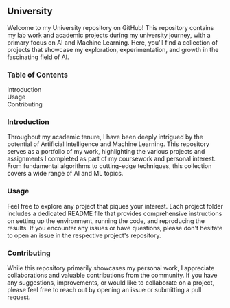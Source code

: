 ## **University**

Welcome to my University repository on GitHub! This repository contains my lab work and academic projects during my university journey, with a primary focus on AI and Machine Learning. Here, you'll find a collection of projects that showcase my exploration, experimentation, and growth in the fascinating field of AI.

### **Table of Contents**<br>
Introduction<br>
Usage<br>
Contributing<br>

### **Introduction**
Throughout my academic tenure, I have been deeply intrigued by the potential of Artificial Intelligence and Machine Learning. This repository serves as a portfolio of my work, highlighting the various projects and assignments I completed as part of my coursework and personal interest. From fundamental algorithms to cutting-edge techniques, this collection covers a wide range of AI and ML topics.

### **Usage**
Feel free to explore any project that piques your interest. Each project folder includes a dedicated README file that provides comprehensive instructions on setting up the environment, running the code, and reproducing the results. If you encounter any issues or have questions, please don't hesitate to open an issue in the respective project's repository.

### **Contributing**
While this repository primarily showcases my personal work, I appreciate collaborations and valuable contributions from the community. If you have any suggestions, improvements, or would like to collaborate on a project, please feel free to reach out by opening an issue or submitting a pull request.



